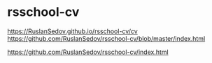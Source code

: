 # rsschool-cv
https://RuslanSedov.github.io/rsschool-cv/cv
https://github.com/RuslanSedov/rsschool-cv/blob/master/index.html


https://github.com/RuslanSedov/rsschool-cv/index.html
